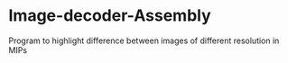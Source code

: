 # Image-decoder-Assembly
Program to highlight difference between images of different resolution in MIPs
